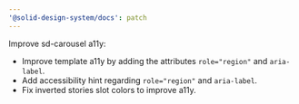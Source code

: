 ```yaml
---
'@solid-design-system/docs': patch
---
```


Improve sd-carousel a11y:
- Improve template a11y by adding the attributes `role="region"` and `aria-label`.
- Add accessibility hint regarding `role="region"` and `aria-label`.
- Fix inverted stories slot colors to improve a11y.